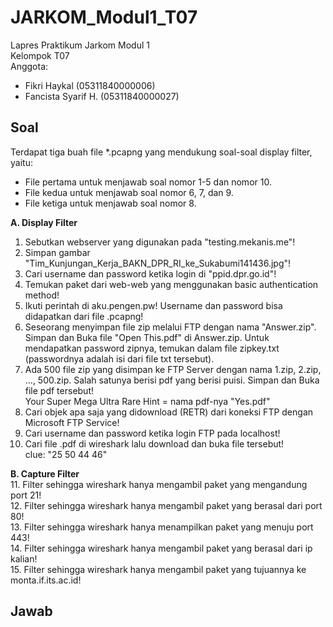 # JARKOM_Modul1_T07
Lapres Praktikum Jarkom Modul 1<br />
Kelompok T07<br />
Anggota:<br />
- Fikri Haykal        (05311840000006)<br />
- Fancista Syarif H.  (05311840000027)<br />

## Soal
Terdapat tiga buah file *.pcapng yang mendukung soal-soal display filter, yaitu:
- File pertama untuk menjawab soal nomor 1-5 dan nomor 10.
- File kedua untuk menjawab soal nomor 6, 7, dan 9.
- File ketiga untuk menjawab soal nomor 8.

<b>A. Display Filter</b><br />
  1. Sebutkan webserver yang digunakan pada "testing.mekanis.me"!<br />
  2. Simpan gambar "Tim_Kunjungan_Kerja_BAKN_DPR_RI_ke_Sukabumi141436.jpg"!<br />
  3. Cari username dan password ketika login di "ppid.dpr.go.id"!<br />
  4. Temukan paket dari web-web yang menggunakan basic authentication method!<br />
  5. Ikuti perintah di aku.pengen.pw! Username dan password bisa didapatkan dari file .pcapng!<br />
  6. Seseorang menyimpan file zip melalui FTP dengan nama "Answer.zip". Simpan dan Buka file "Open This.pdf" di Answer.zip. Untuk mendapatkan password zipnya, temukan dalam file zipkey.txt (passwordnya adalah isi dari file txt tersebut).<br />
  7. Ada 500 file zip yang disimpan ke FTP Server dengan nama 1.zip, 2.zip, ..., 500.zip. Salah satunya berisi pdf yang berisi puisi. Simpan dan Buka file pdf tersebut!<br />
  Your Super Mega Ultra Rare Hint = nama pdf-nya "Yes.pdf"<br />
  8. Cari objek apa saja yang didownload (RETR) dari koneksi FTP dengan Microsoft FTP Service!<br />
  9. Cari username dan password ketika login FTP pada localhost!<br />
  10. Cari file .pdf di wireshark lalu download dan buka file tersebut!<br />
  clue: "25 50 44 46" <br />

<b>B. Capture Filter</b><br />
  11. Filter sehingga wireshark hanya mengambil paket yang mengandung port 21!<br />
  12. Filter sehingga wireshark hanya mengambil paket yang berasal dari port 80!<br />
  13. Filter sehingga wireshark hanya menampilkan paket yang menuju port 443!<br />
  14. Filter sehingga wireshark hanya mengambil paket yang berasal dari ip kalian!<br />
  15. Filter sehingga wireshark hanya mengambil paket yang tujuannya ke monta.if.its.ac.id!<br />


## Jawab
